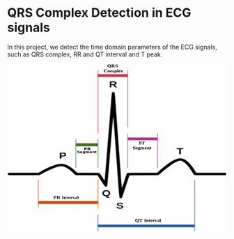 # QRS Complex Detection in ECG signals
In this project, we detect the time domain parameters of the ECG signals, such as QRS complex, RR and QT interval and T peak.

![image](Images/3.png)
